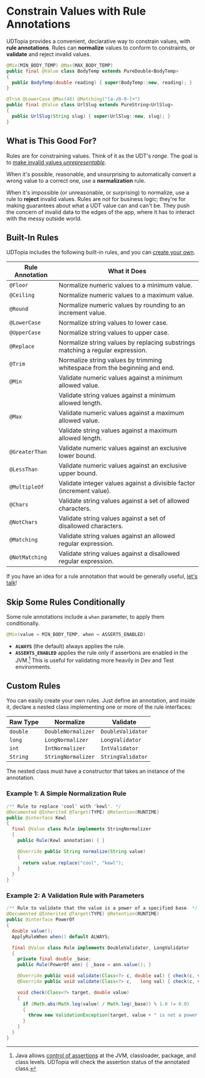 # Constrain Values with Rule Annotations

UDTopia provides a convenient, declarative way to constrain values, with **rule annotations**.
Rules can **normalize** values to conform to constraints, or **validate** and reject invalid values.

```java
@Min(MIN_BODY_TEMP) @Max(MAX_BODY_TEMP)
public final @Value class BodyTemp extends PureDouble<BodyTemp>
{
  public BodyTemp(double reading) { super(BodyTemp::new, reading); }
}

@Trim @LowerCase @Max(40) @Matching("[a-z0-9-]+")
public final @Value class UrlSlug extends PureString<UrlSlug>
{
  public UrlSlug(String slug) { super(UrlSlug::new, slug); }
}
```

## What is This Good For?

Rules are for constraining values.
Think of it as the UDT's *range*.
The goal is to [make invalid values *unrepresentable*][parse-don't-validate].

[parse-don't-validate]: https://lexi-lambda.github.io/blog/2019/11/05/parse-don-t-validate/

When it's possible, reasonable, and unsurprising to automatically convert a wrong value to a correct one, use a **normalization** rule.

When it's impossible (or unreasonable, or surprising) to normalize, use a rule to **reject** invalid values.
Rules are not for business logic; they're for making guarantees about what a UDT value can and can't be.
They push the concern of invalid data to the edges of the app, where it has to interact with the messy outside world.

## Built-In Rules

UDTopia includes the following built-in rules, and you can [create your own](#custom-rules).

| Rule Annotation | What it Does                                                                   |
|-----------------|--------------------------------------------------------------------------------|
| `@Floor`        | Normalize numeric values to a minimum value.                                   |
| `@Ceiling`      | Normalize numeric values to a maximum value.                                   |
| `@Round`        | Normalize numeric values by rounding to an increment value.                    |
| `@LowerCase`    | Normalize string values to lower case.                                         |
| `@UpperCase`    | Normalize string values to upper case.                                         |
| `@Replace`      | Normalize string values by replacing substrings matching a regular expression. |
| `@Trim`         | Normalize string values by trimming whitespace from the beginning and end.     |
| `@Min`          | Validate numeric values against a minimum allowed value.                       |
|                 | Validate string values against a minimum allowed length.                       |
| `@Max`          | Validate numeric values against a maximum allowed value.                       |
|                 | Validate string values against a maximum allowed length.                       |
| `@GreaterThan`  | Validate numeric values against an exclusive lower bound.                      |
| `@LessThan`     | Validate numeric values against an exclusive upper bound.                      |
| `@MultipleOf`   | Validate integer values against a divisible factor (increment value).          |
| `@Chars`        | Validate string values against a set of allowed characters.                    |
| `@NotChars`     | Validate string values against a set of disallowed characters.                 |
| `@Matching`     | Validate string values against an allowed regular expression.                  |
| `@NotMatching`  | Validate string values against a disallowed regular expression.                |

If you have an idea for a rule annotation that would be generally useful, [let's talk](../CONTRIBUTING.md)!

## Skip Some Rules Conditionally

Some rule annotations include a `when` parameter, to apply them conditionally.

```java
@Min(value = MIN_BODY_TEMP, when = ASSERTS_ENABLED)
```

- **`ALWAYS`** (the default) always applies the rule.
- **`ASSERTS_ENABLED`** applies the rule only if assertions are enabled in the JVM.[^per-class-assertions]
  This is useful for validating more heavily in Dev and Test environments.

[^per-class-assertions]: Java allows [control of assertions][ea] at the JVM, classloader, package, and class levels.
  UDTopia will check the assertion status of the annotated class.

[ea]: https://docs.oracle.com/cd/E19683-01/806-7930/6jgp65ikq/index.html

## Custom Rules

You can easily create your own rules.
Just define an annotation, and inside it, declare a nested class implementing one or more of the rule interfaces:

| Raw Type | Normalize          | Validate          |
|----------|--------------------|-------------------|
| `double` | `DoubleNormalizer` | `DoubleValidator` |
| `long`   | `LongNormalizer`   | `LongValidator`   |
| `int`    | `IntNormalizer`    | `IntValidator`    |
| `String` | `StringNormalizer` | `StringValidator` |

The nested class must have a constructor that takes an instance of the annotation.

### Example 1: A Simple Normalization Rule

```java
/** Rule to replace "cool" with "kewl". */
@Documented @Inherited @Target(TYPE) @Retention(RUNTIME)
public @interface Kewl
{
  final @Value class Rule implements StringNormalizer
  {
    public Rule(Kewl annotation) { }

    @Override public String normalize(String value)
    {
      return value.replace("cool", "kewl");
    }
  }
}
```

### Example 2: A Validation Rule with Parameters

```java
/** Rule to validate that the value is a power of a specified base. */
@Documented @Inherited @Target(TYPE) @Retention(RUNTIME)
public @interface PowerOf
{
  double value();
  ApplyRuleWhen when() default ALWAYS;

  final @Value class Rule implements DoubleValidator, LongValidator
  {
    private final double _base;
    public Rule(PowerOf ann) { _base = ann.value(); }

    @Override public void validate(Class<?> c, double val) { check(c, val); }
    @Override public void validate(Class<?> c,   long val) { check(c, val); }

    void check(Class<?> target, double value)
    {
      if (Math.abs(Math.log(value) / Math.log(_base)) % 1.0 != 0.0)
      {
        throw new ValidationException(target, value + " is not a power of " + _base);
      }
    }
  }
}
```
